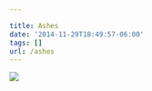 ```yaml
---

title: Ashes
date: '2014-11-29T18:49:57-06:00'
tags: []
url: /ashes
---
```

<img src="http://68.media.tumblr.com/1d26e8575f8ec9eb72eb38bab73cb909/tumblr_nftub9tq8R1qz9pjho1_1280.jpg"/><br/>
